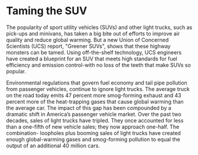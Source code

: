 # Taming the SUV
The popularity of sport utility vehicles (SUVs) and other light trucks, such as pick-ups and minivans, has taken a big bite out of efforts to improve air quality and reduce global warming. But a new Union of Concerned Scientists (UCS) report, "Greener SUVs", shows that these highway monsters can be tamed. Using off-the-shelf technology, UCS engineers have created a blueprint for an SUV that meets high standards for fuel efficiency and emission control-with no loss of the teeth that make SUVs so popular.

Environmental regulations that govern fuel economy and tail pipe pollution from passenger vehicles, continue to ignore light trucks. The average truck on the road today emits 47 percent more smog-forming exhaust and 43 percent more of the heat-trapping gases that cause global warming than the average car. The impact of this gap has been compounded by a dramatic shift in America’s passenger vehicle market. Over the past two decades, sales of light trucks have tripled. They once accounted for less than a one-fifth of new vehicle sales; they now approach one-half. The combination- loopholes plus booming sales of light trucks have created enough global-warming gases and smog-forming pollution to equal the output of an additional 40 million cars.